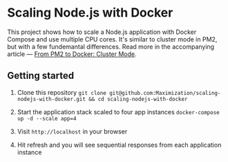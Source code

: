 # Scaling Node.js with Docker

This project shows how to scale a Node.js application with Docker Compose and use multiple CPU cores. It's similar to cluster mode in PM2, but with a few fundemantal differences. Read more in the accompanying article — [From PM2 to Docker: Cluster Mode](https://maximorlov.com/from-pm2-to-docker-cluster-mode/).

## Getting started

1. Clone this repository `git clone git@github.com:Maximization/scaling-nodejs-with-docker.git && cd scaling-nodejs-with-docker`

2. Start the application stack scaled to four app instances `docker-compose up -d --scale app=4`

3. Visit `http://localhost` in your browser

4. Hit refresh and you will see sequential responses from each application instance
